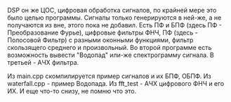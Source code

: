 DSP он же ЦОС, цифровая обработка сигналов, по крайней мере это было целью программы. Сигналы только генерируются в ней-же, а не получаются из вне, этого пока не добавил. 
Есть ПФ и БПФ (здесь ПФ - Преобразование Фурье), цифровые фильтры ФНЧ, ПФ (здесь - Полосовой Фильтр) с разными оконными функциями, фильтр скользящего среднего и произвольный.
Во второй программе есть возможность вывести "Водопад" или-же спектрограмму сигнала. 
В третьей - АЧХ фильтра.

Из main.cpp скомпилируется пример сигналов и их БПФ, ОБПФ.
Из waterfall.cpp - пример Водопада.
Из fft_test - АЧХ цифрового ФНЧ и его ИХ. И еще что-то снизу, не помню что это.
